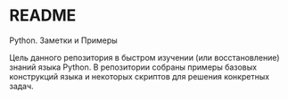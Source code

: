 ﻿# README #

Python. Заметки и Примеры

Цель данного репозитория в быстром изучении (или восстановление) знаний языка Python.
В репозитории собраны примеры базовых конструкций языка и некоторых скриптов для решения конкретных задач. 
